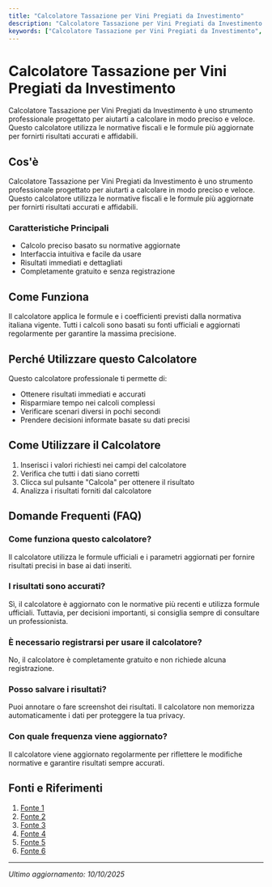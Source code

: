 ```yaml
---
title: "Calcolatore Tassazione per Vini Pregiati da Investimento"
description: "Calcolatore Tassazione per Vini Pregiati da Investimento è uno strumento professionale progettato per aiutarti a calcolare in modo preciso e veloce. Questo calcolatore utilizza le normative fiscali e le formule più aggiornate per fornirti risultati accurati e affidabili."
keywords: ["Calcolatore Tassazione per Vini Pregiati da Investimento", "calcolatore", "calcolo online"]
---
```


# Calcolatore Tassazione per Vini Pregiati da Investimento

Calcolatore Tassazione per Vini Pregiati da Investimento è uno strumento professionale progettato per aiutarti a calcolare in modo preciso e veloce. Questo calcolatore utilizza le normative fiscali e le formule più aggiornate per fornirti risultati accurati e affidabili.

## Cos'è

Calcolatore Tassazione per Vini Pregiati da Investimento è uno strumento professionale progettato per aiutarti a calcolare in modo preciso e veloce. Questo calcolatore utilizza le normative fiscali e le formule più aggiornate per fornirti risultati accurati e affidabili.

### Caratteristiche Principali

- Calcolo preciso basato su normative aggiornate
- Interfaccia intuitiva e facile da usare
- Risultati immediati e dettagliati
- Completamente gratuito e senza registrazione

## Come Funziona

Il calcolatore applica le formule e i coefficienti previsti dalla normativa italiana vigente. Tutti i calcoli sono basati su fonti ufficiali e aggiornati regolarmente per garantire la massima precisione.

## Perché Utilizzare questo Calcolatore

Questo calcolatore professionale ti permette di:

- Ottenere risultati immediati e accurati
- Risparmiare tempo nei calcoli complessi
- Verificare scenari diversi in pochi secondi
- Prendere decisioni informate basate su dati precisi

## Come Utilizzare il Calcolatore

1. Inserisci i valori richiesti nei campi del calcolatore
2. Verifica che tutti i dati siano corretti
3. Clicca sul pulsante "Calcola" per ottenere il risultato
4. Analizza i risultati forniti dal calcolatore

## Domande Frequenti (FAQ)

### Come funziona questo calcolatore?

Il calcolatore utilizza le formule ufficiali e i parametri aggiornati per fornire risultati precisi in base ai dati inseriti.

### I risultati sono accurati?

Sì, il calcolatore è aggiornato con le normative più recenti e utilizza formule ufficiali. Tuttavia, per decisioni importanti, si consiglia sempre di consultare un professionista.

### È necessario registrarsi per usare il calcolatore?

No, il calcolatore è completamente gratuito e non richiede alcuna registrazione.

### Posso salvare i risultati?

Puoi annotare o fare screenshot dei risultati. Il calcolatore non memorizza automaticamente i dati per proteggere la tua privacy.

### Con quale frequenza viene aggiornato?

Il calcolatore viene aggiornato regolarmente per riflettere le modifiche normative e garantire risultati sempre accurati.

## Fonti e Riferimenti

1. [Fonte 1](https://www.liquinvex.com/calcolatore-test)
2. [Fonte 2](https://www.corriere.it/cook/news/22_novembre_24/vini-investimento-piattaforme-vini-rari-pregiati-209c7fb4-6bdc-11ed-a1e9-9f4731a1c832.shtml)
3. [Fonte 3](https://rankia.it/investire-in-vino-storia-rendimenti-e-come-farlo/)
4. [Fonte 4](https://www.vinodainvestimento.com/)
5. [Fonte 5](https://tesi.luiss.it/27643/1/238371_MAESTRELLI_NICCOLO%27.pdf)
6. [Fonte 6](https://wineprofit.com/come-funziona/)

---

*Ultimo aggiornamento: 10/10/2025*
